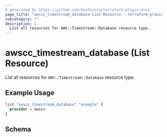 ```yaml
---
# generated by https://github.com/hashicorp/terraform-plugin-docs
page_title: "awscc_timestream_database List Resource - terraform-provider-awscc"
subcategory: ""
description: |-
  List all resources for AWS::Timestream::Database resource type.
---
```


# awscc_timestream_database (List Resource)

List all resources for `AWS::Timestream::Database` resource type.

## Example Usage

```terraform
list "awscc_timestream_database" "example" {
  provider = awscc
}
```

<!-- schema generated by tfplugindocs -->
## Schema
